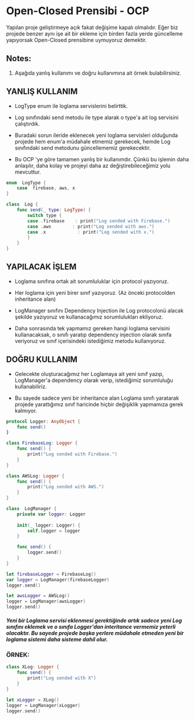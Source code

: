 # Open-Closed Prensibi - OCP

Yapılan proje geliştirmeye açık fakat değişime kapalı olmalıdır. Eğer biz projede benzer aynı işe ait bir ekleme için birden fazla yerde güncelleme yapıyorsak Open-Closed prensibine uymuyoruz demektir.

## Notes:

1. Aşağıda yanlış kullanımı ve doğru kullanımına ait örnek bulabilirsiniz.

## YANLIŞ KULLANIM

- LogType enum ile loglama servislerini belirttik.

- Log sınıfındaki send metodu ile type alarak o type'a ait log servisini çalıştırdık.

- Buradaki sorun ileride eklenecek yeni loglama servisleri olduğunda projede hem enum'a müdahale etmemiz gerekecek, hemde Log sınıfındaki send metodunu güncellememiz gerekecektir.

- Bu OCP 'ye göre tamamen yanlış bir kullanımdır. Çünkü bu işlemin daha anlaşılır, daha kolay ve projeyi daha az değiştirebileceğimiz yolu mevcuttur.

```swift
enum  LogType {
    case  firebase, aws, x
}

class  Log {
    func send(_ type: LogType) {
        switch type {
        case .firebase    : print("Log sended with Firebase.")
        case .aws        : print("Log sended with aws.")
        case .x            : print("Log sended with x.")
        }
    }
}
```

## YAPILACAK İŞLEM

- Loglama sınıfına ortak ait sorumluluklar için protocol yazıyoruz.

- Her loglama için yeni birer sınıf yazıyoruz. (Az önceki protocolden inheritance alan)

- LogManager sınıfını Dependency Injection ile Log protocolonü alacak şekilde yazıyoruz ve kullanacağımız sorumlulukları ekliyoruz.

- Daha sonrasında tek yapmamız gereken hangi loglama servisini kullanacaksak, o sınıfı yaratıp dependency injection olarak sınıfa veriyoruz ve sınıf içerisindeki istediğimiz metodu kullanıyoruz.

## DOĞRU KULLANIM

- Gelecekte oluşturacağımız her Loglamaya ait yeni sınıf yazıp, LogManager'a dependency olarak verip, istediğimiz sorumluluğu kullanabiliriz.

- Bu sayede sadece yeni bir inheritance alan Loglama sınıfı yaratarak projede yarattığımız sınıf haricinde hiçbir değişiklik yapmamıza gerek kalmıyor.

```swift
protocol Logger: AnyObject {
    func send()
}

class FirebaseLog: Logger {
    func send() {
        print("Log sended with Firebase.")
    }
}

class AWSLog: Logger {
    func send() {
        print("Log sended with AWS.")
    }
}

class  LogManager {
    private var logger: Logger
    
    init(_ logger: Logger) {
        self.logger = logger
    }

    func send() {
        logger.send()
    }
}

let firebaseLogger = FirebaseLog()
var logger = LogManager(firebaseLogger)
logger.send()

let awsLogger = AWSLog()
logger = LogManager(awsLogger)
logger.send()
```
##### Yeni bir Loglama servisi eklenmesi gerektiğinde artık sadece yeni Log sınıfını eklemek ve o sınıfa Logger'dan interitance vermemiz yeterli olacaktır. Bu sayede projede başka yerlere müdahale etmeden yeni bir loglama sistemi daha sisteme dahil olur. 

### ÖRNEK:
```swift
class XLog: Logger {
    func send() {
        print("Log sended with X")
    }
}

let xLogger = XLog()
logger = LogManager(xLogger)
logger.send()
```
